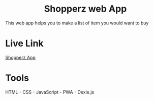 <h1 align="center">Shopperz web App</h1>
This web app helps you to make a list of item you would want to buy 

<h1>Live Link</h1>
<a href="https://eric-obeng.github.io/shopperz-mvp-project/">Shopperz App</a>

<h1>Tools</h1> 
HTML - CSS - JavaScript - PWA - Dexie.js
